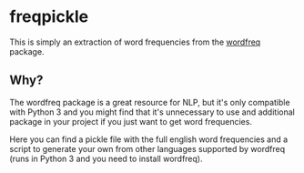 # freqpickle

This is simply an extraction of word frequencies from the [wordfreq](https://github.com/LuminosoInsight/wordfreq) package.

## Why?

The wordfreq package is a great resource for NLP, but it's only compatible with Python 3 and you might find that it's unnecessary to use and additional package in your project if you just want to get word frequencies.

Here you can find a pickle file with the full english word frequencies and a script to generate your own from other languages supported by wordfreq (runs in Python 3 and you need to install wordfreq).